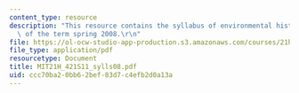 ```yaml
---
content_type: resource
description: "This resource contains the syllabus of environmental history course\
  \ of the term spring 2008.\r\n"
file: https://ol-ocw-studio-app-production.s3.amazonaws.com/courses/21h-421-introduction-to-environmental-history-spring-2011/ccc70ba20bb62bef83d7c4efb2d0a13a_MIT21H_421S11_sylls08.pdf
file_type: application/pdf
resourcetype: Document
title: MIT21H_421S11_sylls08.pdf
uid: ccc70ba2-0bb6-2bef-83d7-c4efb2d0a13a
---
```

